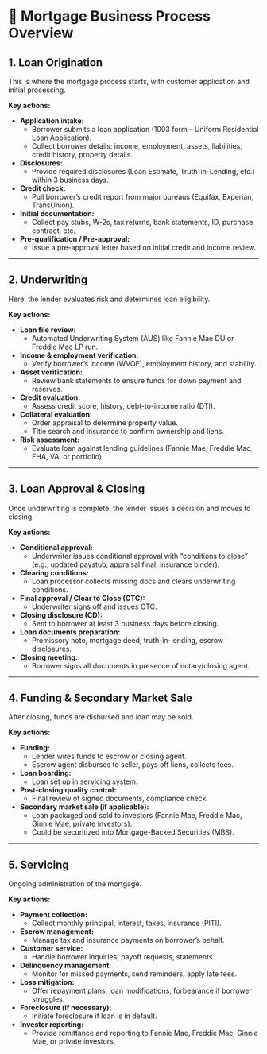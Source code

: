 # 📌 Mortgage Business Process Overview

## 1. Loan Origination
This is where the mortgage process starts, with customer application and initial processing.

**Key actions:**
- **Application intake:**
    - Borrower submits a loan application (1003 form – Uniform Residential Loan Application).
    - Collect borrower details: income, employment, assets, liabilities, credit history, property details.
- **Disclosures:**
    - Provide required disclosures (Loan Estimate, Truth-in-Lending, etc.) within 3 business days.
- **Credit check:**
    - Pull borrower’s credit report from major bureaus (Equifax, Experian, TransUnion).
- **Initial documentation:**
    - Collect pay stubs, W-2s, tax returns, bank statements, ID, purchase contract, etc.
- **Pre-qualification / Pre-approval:**
    - Issue a pre-approval letter based on initial credit and income review.

---

## 2. Underwriting
Here, the lender evaluates risk and determines loan eligibility.

**Key actions:**
- **Loan file review:**
    - Automated Underwriting System (AUS) like Fannie Mae DU or Freddie Mac LP run.
- **Income & employment verification:**
    - Verify borrower’s income (WVOE), employment history, and stability.
- **Asset verification:**
    - Review bank statements to ensure funds for down payment and reserves.
- **Credit evaluation:**
    - Assess credit score, history, debt-to-income ratio (DTI).
- **Collateral evaluation:**
    - Order appraisal to determine property value.
    - Title search and insurance to confirm ownership and liens.
- **Risk assessment:**
    - Evaluate loan against lending guidelines (Fannie Mae, Freddie Mac, FHA, VA, or portfolio).

---

## 3. Loan Approval & Closing
Once underwriting is complete, the lender issues a decision and moves to closing.

**Key actions:**
- **Conditional approval:**
    - Underwriter issues conditional approval with “conditions to close” (e.g., updated paystub, appraisal final, insurance binder).
- **Clearing conditions:**
    - Loan processor collects missing docs and clears underwriting conditions.
- **Final approval / Clear to Close (CTC):**
    - Underwriter signs off and issues CTC.
- **Closing disclosure (CD):**
    - Sent to borrower at least 3 business days before closing.
- **Loan documents preparation:**
    - Promissory note, mortgage deed, truth-in-lending, escrow disclosures.
- **Closing meeting:**
    - Borrower signs all documents in presence of notary/closing agent.

---

## 4. Funding & Secondary Market Sale
After closing, funds are disbursed and loan may be sold.

**Key actions:**
- **Funding:**
    - Lender wires funds to escrow or closing agent.
    - Escrow agent disburses to seller, pays off liens, collects fees.
- **Loan boarding:**
    - Loan set up in servicing system.
- **Post-closing quality control:**
    - Final review of signed documents, compliance check.
- **Secondary market sale (if applicable):**
    - Loan packaged and sold to investors (Fannie Mae, Freddie Mac, Ginnie Mae, private investors).
    - Could be securitized into Mortgage-Backed Securities (MBS).

---

## 5. Servicing
Ongoing administration of the mortgage.

**Key actions:**
- **Payment collection:**
    - Collect monthly principal, interest, taxes, insurance (PITI).
- **Escrow management:**
    - Manage tax and insurance payments on borrower’s behalf.
- **Customer service:**
    - Handle borrower inquiries, payoff requests, statements.
- **Delinquency management:**
    - Monitor for missed payments, send reminders, apply late fees.
- **Loss mitigation:**
    - Offer repayment plans, loan modifications, forbearance if borrower struggles.
- **Foreclosure (if necessary):**
    - Initiate foreclosure if loan is in default.
- **Investor reporting:**
    - Provide remittance and reporting to Fannie Mae, Freddie Mac, Ginnie Mae, or private investors.